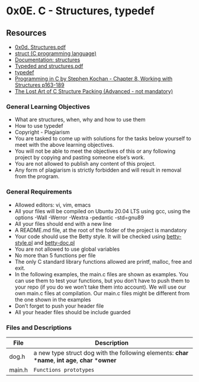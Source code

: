 # 0x0E. C - Structures, typedef

## Resources

- [0x0d. Structures.pdf](./0x0d-Structures.pdf)
- [struct (C programming language)](https://en.wikipedia.org/wiki/Struct_(C_programming_language)) 
- [Documentation: structures](https://github.com/holbertonschool/Betty/wiki/Documentation:-Data-structures)
- [Typeded and structures.pdf](./0x0d-Typedef-and-structures.pdf)
- [typedef](https://publications.gbdirect.co.uk//c_book/chapter8/typedef.html) 
- [Programming in C by Stephen Kochan - Chapter 8, Working with Structures p163-189](http://www.ru.ac.bd/stat/wp-content/uploads/sites/25/2019/03/107_05_Kochan-Programming-in-C-2004.pdf) 
- [The Lost Art of C Structure Packing (Advanced - not mandatory)](http://www.catb.org/esr/structure-packing/) 


### General Learning Objectives

- What are structures, when, why and how to use them
- How to use typedef
- Copyright - Plagiarism
- You are tasked to come up with solutions for the tasks below yourself to meet with the above learning objectives.
- You will not be able to meet the objectives of this or any following project by copying and pasting someone else’s work.
- You are not allowed to publish any content of this project.
- Any form of plagiarism is strictly forbidden and will result in removal from the program.

### General Requirements

* Allowed editors: vi, vim, emacs
* All your files will be compiled on Ubuntu 20.04 LTS using gcc, using the options -Wall -Werror -Wextra -pedantic -std=gnu89
* All your files should end with a new line
* A README.md file, at the root of the folder of the project is mandatory
* Your code should use the Betty style. It will be checked using [betty-style.pl](https://github.com/holbertonschool/Betty/blob/master/betty-style.pl) and [betty-doc.pl](https://github.com/holbertonschool/Betty/blob/master/betty-doc.pl) 
* You are not allowed to use global variables
* No more than 5 functions per file
* The only C standard library functions allowed are printf, malloc, free and exit.
* In the following examples, the main.c files are shown as examples. You can use them to test your functions, but you don’t have to push them to your repo (if you do we won’t take them into account). We will use our own main.c files at compilation. Our main.c files might be different from the one shown in the examples
* Don’t forget to push your header file
* All your header files should be include guarded

### Files and Descriptions


| File   | Description                                                                                             |
| ------ | ------------------------------------------------------------------------------------------------------- |
| dog.h  | a new type struct dog with the following elements: **char** ***name**, **int age**, **char** ***owner** |
| main.h | `Functions prototypes`                                                                                  |
